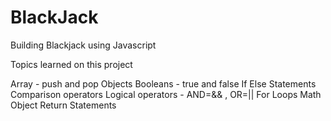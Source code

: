 # BlackJack
Building Blackjack using Javascript

Topics learned on this project

Array - push and pop
Objects
Booleans - true and false
If Else Statements
Comparison operators
Logical operators - AND=&& , OR=||
For Loops
Math Object
Return Statements
